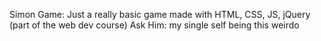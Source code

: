 Simon Game: Just a really basic game made with HTML, CSS, JS, jQuery (part of the web dev course)
Ask Him: my single self being this weirdo 

